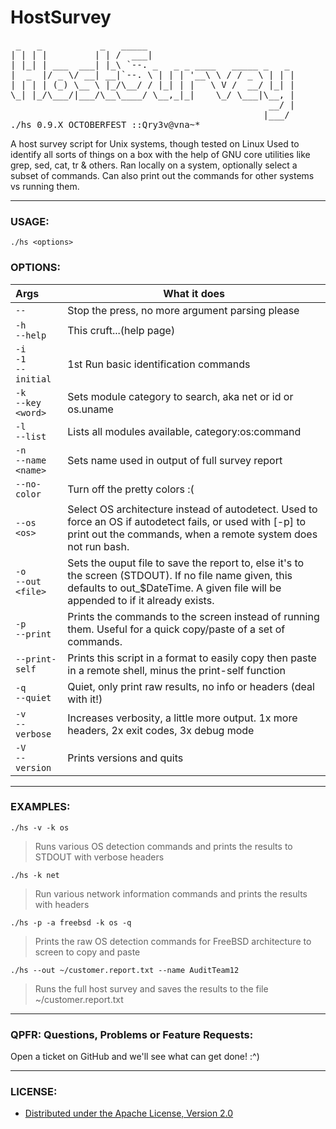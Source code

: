 # HostSurvey
<pre>
 _   _           _   _____                            
| | | |         | | /  ___|                           
| |_| | ___  ___| |_\ `--. _   _ _ ____   _____ _   _ 
|  _  |/ _ \/ __| __|`--. \ | | | '__\ \ / / _ \ | | |
| | | | (_) \__ \ |_/\__/ / |_| | |   \ V /  __/ |_| |
\_| |_/\___/|___/\__\____/ \__,_|_|    \_/ \___|\__, |
                                                 __/ |
                                                |___/
./hs 0.9.X OCTOBERFEST ::Qry3v@vna~*
</pre>

A host survey script for Unix systems, though tested on Linux
Used to identify all sorts of things on a box with the help of
GNU core utilities like grep, sed, cat, tr & others.
Ran locally on a system, optionally select a subset of commands.
Can also print out the commands for other systems vs running them.

------------------

### USAGE: 
`./hs <options>`

### OPTIONS:
 Args           | What it does           
:---- |---
| `--`      | Stop the press, no more argument parsing please |
|`-h`<br>`--help`| This cruft...(help page)|
|`-i`<br>`-1`<br>`--initial`| 1st Run basic identification commands|
|`-k`<br>`--key <word>`| Sets module category to search, aka net or id or os.uname|
|`-l`<br>`--list`| Lists all modules available, category:os:command|
|`-n`<br>`--name <name>`| Sets name used in output of full survey report|
|`--no-color`| Turn off the pretty colors :(|
|`--os <os>`|Select OS architecture instead of autodetect. Used to force an OS if autodetect fails, or used with [-p] to print out the commands, when a remote system does not run bash.|
|`-o`<br>`--out <file>`|Sets the ouput file to save the report to, else it's to the screen (STDOUT). If no file name given, this defaults to out_$DateTime. A given file will be appended to if it already exists.|
|`-p`<br>`--print`| Prints the commands to the screen instead of running them.  Useful for a quick copy/paste of a set of commands.|
|`--print-self`| Prints this script in a format to easily copy then paste in a remote shell, minus the print-self function|
|`-q`<br>`--quiet`| Quiet, only print raw results, no info or headers (deal with it!)|
|`-v`<br>`--verbose`| Increases verbosity, a little more output. 1x more headers, 2x exit codes, 3x debug mode|
|`-V`<br>`--version`| Prints versions and quits|

------------------------
### EXAMPLES:

`./hs -v -k os`
>Runs various OS detection commands and prints the results to STDOUT with verbose headers

`./hs -k net`
>Run various network information commands and prints the results with headers

`./hs -p -a freebsd -k os -q`
>Prints the raw OS detection commands for FreeBSD architecture to screen to copy and paste

`./hs --out ~/customer.report.txt --name AuditTeam12`
>Runs the full host survey and saves the results to the file ~/customer.report.txt

-------------------------

### QPFR: Questions, Problems or Feature Requests:
Open a ticket on GitHub and we'll see what can get done! :^)

-------------------------
### LICENSE:
  * [Distributed under the Apache License, Version 2.0](http://www.apache.org/licenses/LICENSE-2.0)
